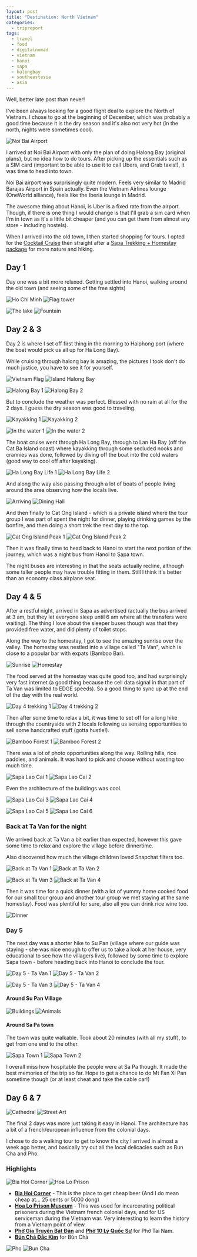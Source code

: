 ```yaml
---
layout: post
title: "Destination: North Vietnam"
categories:
  - tripreport
tags:
  - travel
  - food
  - digitalnomad
  - vietnam
  - hanoi
  - sapa
  - halongbay
  - southeastasia
  - asia
---
```


Well, better late post than never!

I've been always looking for a good flight deal to explore the North of Vietnam. I chose to go at the beginning of December, which was probably a good time because it is the dry season and it's also not very hot (in the north, nights were sometimes cool).

![Noi Bai Airport](https://images.itinerantfoodie.com/vietnam-trip-report/resized-IMG_2620.png)

I arrived at Noi Bai Airport with only the plan of doing Halong Bay (original plans), but no idea how to do tours. After picking up the essentials such as a SIM card (important to be able to use it to call Ubers, and Grab taxis!), it was time to head into town.

Noi Bai airport was surprisingly quite modern. Feels very similar to Madrid Barajas Airport in Spain actually. Even the Vietnam Airlines lounge (OneWorld alliance), feels like the Iberia lounge in Madrid.

The awesome thing about Hanoi, is Uber is a fixed rate from the airport. Though, if there is one thing I would change is that I'll grab a sim card when I'm in town as it's a little bit cheaper (and you can get them from almost any store - including hostels).

When I arrived into the old town, I then started shopping for tours. I opted for the [Cocktail Cruise](https://www.facebook.com/Halongbaycocktailcruise/) then straight after a [Sapa Trekking + Homestay package](https://ocean-tours3.trekksoft.com/en/activity/68948/2d2n-sapa-trekking-18km) for more nature and hiking.

## Day 1

Day one was a bit more relaxed. Getting settled into Hanoi, walking around the old town (and seeing some of the free sights)

![Ho Chi Minh](https://images.itinerantfoodie.com/vietnam-trip-report/resized-hochiminh.png)
![Flag tower](https://images.itinerantfoodie.com/vietnam-trip-report/resized-IMG_2630.png)

![The lake](https://images.itinerantfoodie.com/vietnam-trip-report/resized-hanoi-lake.png)
![Fountain](https://images.itinerantfoodie.com/vietnam-trip-report/resized-IMG_2651.png)

## Day 2 & 3

Day 2 is where I set off first thing in the morning to Haiphong port (where the boat would pick us all up for Ha Long Bay).

While cruising through halong bay is amazing, the pictures I took don't do much justice, you have to see it for yourself.

![Vietnam Flag](https://images.itinerantfoodie.com/vietnam-trip-report/resized-cruising-vn-flag-halong.png)
![Island Halong Bay](https://images.itinerantfoodie.com/vietnam-trip-report/resized-halong-bay-island.png)

![Halong Bay 1](https://images.itinerantfoodie.com/vietnam-trip-report/resized-IMG_2720.png)
![Halong Bay 2](https://images.itinerantfoodie.com/vietnam-trip-report/resized-IMG_2722.png)

But to conclude the weather was perfect. Blessed with no rain at all for the 2 days. I guess the dry season was good to traveling.

![Kayakking 1](https://images.itinerantfoodie.com/vietnam-trip-report/resized-IMG_2749.png)
![Kayakking 2](https://images.itinerantfoodie.com/vietnam-trip-report/resized-IMG_2750.png)

![In the water 1](https://images.itinerantfoodie.com/vietnam-trip-report/resized-kayakking-1.png)
![In the water 2](https://images.itinerantfoodie.com/vietnam-trip-report/resized-kayakking-2.png)

The boat cruise went through Ha Long Bay, through to Lan Ha Bay (off the Cat Ba Island coast) where kayakking through some secluded nooks and crannies was done, followed by diving off the boat into the cold waters (good way to cool off after kayaking).

![Ha Long Bay Life 1](https://images.itinerantfoodie.com/vietnam-trip-report/resized-halongbay-life1b.png)
![Ha Long Bay Life 2](https://images.itinerantfoodie.com/vietnam-trip-report/resized-halongbay-life2.png)

And along the way also passing through a lot of boats of people living around the area observing how the locals live.

![Arriving](https://images.itinerantfoodie.com/vietnam-trip-report/resized-IMG_2820.png)
![Dining Hall](https://images.itinerantfoodie.com/vietnam-trip-report/resized-IMG_2825.png)

And then finally to Cat Ong Island - which is a private island where the tour group I was part of spent the night for dinner, playing drinking games by the bonfire, and then doing a short trek the next day to the top.

![Cat Ong Island Peak 1](https://images.itinerantfoodie.com/vietnam-trip-report/resized-IMG_2837.png)
![Cat Ong Island Peak 2](https://images.itinerantfoodie.com/vietnam-trip-report/resized-IMG_2838.png)

Then it was finally time to head back to Hanoi to start the next portion of the journey, which was a night bus from Hanoi to Sapa town.

The night buses are interesting in that the seats actually recline, although some taller people may have trouble fitting in them. Still I think it's better than an economy class airplane seat.

## Day 4 & 5

After a restful night, arrived in Sapa as advertised (actually the bus arrived at 3 am, but they let everyone sleep until 6 am where all the transfers were waiting). The thing I love about the sleeper buses though was that they provided free water, and did plenty of toilet stops.

Along the way to the homestay, I got to see the amazing sunrise over the valley. The homestay was nestled into a village called "Ta Van", which is close to a popular bar with expats (Bamboo Bar).

![Sunrise](https://images.itinerantfoodie.com/vietnam-trip-report/resized-sapa-day4.png)
![Homestay](https://images.itinerantfoodie.com/vietnam-trip-report/resized-sapa-homestay-day4.png)

The food served at the homestay was quite good too, and had surprisingly very fast internet (a good thing because the cell data signal in that part of Ta Van was limited to EDGE speeds). So a good thing to sync up at the end of the day with the real world.

![Day 4 trekking 1](https://images.itinerantfoodie.com/vietnam-trip-report/resized-sapa-day4-trekking.png)
![Day 4 trekking 2](https://images.itinerantfoodie.com/vietnam-trip-report/resized-sapa-day4-trekking2.png)

Then after some time to relax a bit, it was time to set off for a long hike through the countryside with 2 locals following us sensing opportunities to sell some handcrafted stuff (gotta hustle!).

![Bamboo Forest 1](https://images.itinerantfoodie.com/vietnam-trip-report/resized-bamboo-forest-1.png)
![Bamboo Forest 2](https://images.itinerantfoodie.com/vietnam-trip-report/resized-bamboo-forest-2.png)

There was a lot of photo opportunities along the way. Rolling hills, rice paddies, and animals. It was hard to pick and choose without wasting too much time.

![Sapa Lao Cai 1](https://images.itinerantfoodie.com/vietnam-trip-report/resized-sapa-lao-cai-1.png)
![Sapa Lao Cai 2](https://images.itinerantfoodie.com/vietnam-trip-report/resized-sapa-lao-cai-2.png)

Even the architecture of the buildings was cool.

![Sapa Lao Cai 3](https://images.itinerantfoodie.com/vietnam-trip-report/resized-sapa-lao-cai-3.png)
![Sapa Lao Cai 4](https://images.itinerantfoodie.com/vietnam-trip-report/resized-sapa-lao-cai-4.png)

![Sapa Lao Cai 5](https://images.itinerantfoodie.com/vietnam-trip-report/resized-sapa-lao-cai-5.png)
![Sapa Lao Cai 6](https://images.itinerantfoodie.com/vietnam-trip-report/resized-sapa-lao-cai-6.png)

### Back at Ta Van for the night

We arrived back at Ta Van a bit earlier than expected, however this gave some time to relax and explore the village before dinnertime.

Also discovered how much the village children loved Snapchat filters too.

![Back at Ta Van 1](https://images.itinerantfoodie.com/vietnam-trip-report/resized-sapa-day-5-tavanvillage-1.png)
![Back at Ta Van 2](https://images.itinerantfoodie.com/vietnam-trip-report/resized-sapa-day-5-tavanvillage-2.png)

![Back at Ta Van 3](https://images.itinerantfoodie.com/vietnam-trip-report/resized-sapa-day-5-tavanvillage-3.png)
![Back at Ta Van 4](https://images.itinerantfoodie.com/vietnam-trip-report/resized-sapa-day-5-tavanvillage-4.png)

Then it was time for a quick dinner (with a lot of yummy home cooked food for our small tour group and another tour group we met staying at the same homestay). Food was plentiful for sure, also all you can drink rice wine too.

![Dinner](https://images.itinerantfoodie.com/vietnam-trip-report/resized-sapa-day5-dinner.png)

### Day 5

The next day was a shorter hike to Su Pan (village where our guide was staying - she was nice enough to offer us to take a look at her house, very educational to see how the villagers live), followed by some time to explore Sapa town - before heading back into Hanoi to conclude the tour.

![Day 5 - Ta Van 1](https://images.itinerantfoodie.com/vietnam-trip-report/resized-IMG_2976.png)
![Day 5 - Ta Van 2](https://images.itinerantfoodie.com/vietnam-trip-report/resized-IMG_2987.png)

![Day 5 - Ta Van 3](https://images.itinerantfoodie.com/vietnam-trip-report/resized-IMG_3005.png)
![Day 5 - Ta Van 4](https://images.itinerantfoodie.com/vietnam-trip-report/resized-IMG_3007.png)

#### Around Su Pan Village

![Buildings](https://images.itinerantfoodie.com/vietnam-trip-report/resized-day5-supan-building.png)
![Animals](https://images.itinerantfoodie.com/vietnam-trip-report/resized-day5-supan-animal.png)

#### Around Sa Pa town

The town was quite walkable. Took about 20 minutes (with all my stuff), to get from one end to the other.

![Sapa Town 1](https://images.itinerantfoodie.com/vietnam-trip-report/resized-IMG_3020.png)
![Sapa Town 2](https://images.itinerantfoodie.com/vietnam-trip-report/resized-IMG_3022.png)

I overall miss how hospitable the people were at Sa Pa though. It made the best memories of the trip so far. Hope to get a chance to do Mt Fan Xi Pan sometime though (or at least cheat and take the cable car!)

## Day 6 & 7

![Cathedral](https://images.itinerantfoodie.com/vietnam-trip-report/resized-hanoi-cathedral.png)
![Street Art](https://images.itinerantfoodie.com/vietnam-trip-report/resized-hanoi-street-art.png)

The final 2 days was more just taking it easy in Hanoi. The architecture has a bit of a french/european influence from the colonial days.

I chose to do a walking tour to get to know the city I arrived in almost a week ago better, and basically try out all the local delicacies such as Bun Cha and Pho.

### Highlights

![Bia Hoi Corner](https://images.itinerantfoodie.com/vietnam-trip-report/resized-hanoi-bia-hoi-corner.png)
![Hoa Lo Prison](https://images.itinerantfoodie.com/vietnam-trip-report/resized-hanoi-hoalo-prison.png)

* [**Bia Hoi Corner**](https://foursquare.com/v/bia-h%C6%A1i-corner/4db186690437a93f7f8a596d) - This is the place to get cheap beer (And I do mean cheap at... 25 cents or 5000 dong)
* [**Hoa Lo Prison Museum**](https://foursquare.com/v/h%E1%BB%8Fa-l%C3%B2-hoa-lo-prison-or-hanoi-hilton/4bb022def964a5202c393ce3) - This was used for incarcerating political prisoners during the Vietnam french colonial days, and for US serviceman during the Vietnam war. Very interesting to learn the history from a Vietnam point of view.
* [**Phở Gia Truyền Bát Đàn**](https://foursquare.com/v/ph%E1%BB%9F-gia-truy%E1%BB%81n-b%C3%A1t-%C4%91%C3%A0n/4e5ef7377d8b67dc8ffbf21f) and [**Phở 10 Lý Quốc Sư**](https://foursquare.com/v/ph%E1%BB%9F-10-l%C3%BD-qu%E1%BB%91c-s%C6%B0/4d61ae04196ba0939e662856) for Phở Tai Nam.
* [**Bún Chả Đắc Kim**](https://foursquare.com/v/b%C3%BAn-ch%E1%BA%A3-%C4%91%E1%BA%AFc-kim/4def11db887754a6af8a8476) for Bún Chả

![Pho](https://images.itinerantfoodie.com/vietnam-trip-report/resized-hanoi-pho-1.png)
![Bun Cha](https://images.itinerantfoodie.com/vietnam-trip-report/resized-hanoi-buncha-1.png)
